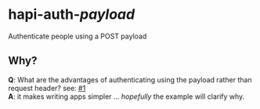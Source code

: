 # hapi-auth-*payload*

Authenticate people using a POST payload

## Why?

**Q**: What are the advantages of authenticating using the payload rather than request header?
see: [#1](https://github.com/nelsonic/hapi-auth-payload/issues/1)  
**A**: it makes writing apps simpler ... *hopefully* the example will clarify why.
